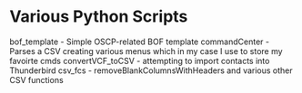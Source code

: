 # Various Python Scripts
bof_template - Simple OSCP-related BOF template 
commandCenter - Parses a CSV creating various menus which in my case I use to store my favoirte cmds
convertVCF_toCSV - attempting to import contacts into Thunderbird
csv_fcs - removeBlankColumnsWithHeaders and various other CSV functions
